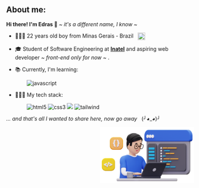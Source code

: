  ## About me:
 <strong>Hi there! I'm Edras 👋</strong> <em> ~ it's a different name, I know ~ </em>
 
  - 👱🏻‍♂️ 22 years old boy from Minas Gerais - Brazil &nbsp; <img align="top" src="https://emojigraph.org/media/emojidex/flag-brazil_1f1e7-1f1f7.png" width=20px height=20px> 
  
  - 🎓 Student of Software Engineering at <strong>[Inatel](https://inatel.br)</strong></a> and aspiring web developer <em> ~ front-end only for now ~ </em>.
  
  - 📚 Currently, I'm learning:
  
  <p></p>
  
  <p> 
    &nbsp; &nbsp; &nbsp; &nbsp; &nbsp; &nbsp; &nbsp; <img alt="javascript" src="https://img.shields.io/badge/JavaScript-F7DF1E.svg?style=for-the-badge&logo=JavaScript&logoColor=black">
  </p>

  <p></p>

   - 👩🏻‍💻 My tech stack:
     
  <p></p>

  <p>
    &nbsp; &nbsp; &nbsp; &nbsp; &nbsp; &nbsp; &nbsp; <img alt="html5" src="https://img.shields.io/badge/HTML5-E34F26?style=for-the-badge&logo=html5&logoColor=white">
    <img alt="css3" src="https://img.shields.io/badge/CSS3-1572B6?style=for-the-badge&logo=css3&logoColor=white">
    <img src='https://img.shields.io/badge/SASS-hotpink.svg?style=for-the-badge&logo=SASS&logoColor=white'>
    <img alt='tailwind' src='https://img.shields.io/badge/tailwindcss-%2338B2AC.svg?style=for-the-badge&logo=tailwind-css&logoColor=white'>
  </p>
  
  <em> ... and that's all I wanted to share here, now go away </em> &nbsp; (╯◕_◕)╯

  <img align="right" src="img.png" width="50%" height="50%">
